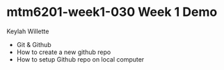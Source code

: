 # mtm6201-week1-030 Week 1 Demo
Keylah Willette

- Git & Github
- How to create a new github repo
- How to setup Github repo on local computer